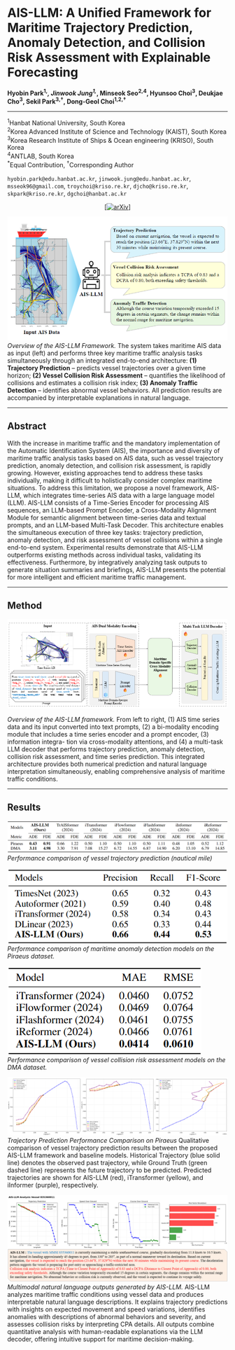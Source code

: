 <!-- ---
layout: default
title: Home
---

# Paper List

<ul class="post-list">
  {% for post in site.posts %}
    <li>
      <a href="{{ post.url | relative_url }}">{{ post.title }}</a>
    </li>
  {% endfor %}
</ul> -->

<!-- ---
layout: default
title: "AIS-LLM: A Unified Framework for Maritime Trajectory Prediction, Anomaly Detection, and Collision Risk Assessment with Explainable Forecasting"
--- -->

# AIS-LLM: A Unified Framework for Maritime Trajectory Prediction, Anomaly Detection, and Collision Risk Assessment with Explainable Forecasting

**Hyobin Park<sup>1,*</sup>, Jinwook Jung<sup>1,*</sup>, Minseok Seo<sup>2,4</sup>, Hyunsoo Choi<sup>3</sup>, Deukjae Cho<sup>3</sup>, Sekil Park<sup>3,†</sup>, Dong-Geol Choi<sup>1,2,†</sup>**

---

<sup>1</sup>Hanbat National University, South Korea <br>
<sup>2</sup>Korea Advanced Institute of Science and Technology (KAIST), South Korea <br>
<sup>3</sup>Korea Research Institute of Ships & Ocean engineering (KRISO), South Korea <br>
<sup>4</sup>ANTLAB, South Korea <br>
<sup>*</sup>Equal Contribution, <sup>†</sup>Corresponding Author

<p>
<code>hyobin.park@edu.hanbat.ac.kr</code>, <code>jinwook.jung@edu.hanbat.ac.kr</code>, <code>msseok96@gmail.com</code>, <code>troychoi@kriso.re.kr</code>, <code>djcho@kriso.re.kr</code>, <code>skpark@kriso.re.kr</code>, <code>dgchoi@hanbat.ac.kr</code>
</p>

<p align="center">
  <a href="https://arxiv.org/abs/2508.07668" target="_blank">[<img src="https://img.shields.io/badge/arXiv-2312.15231-b31b1b.svg" alt="arXiv">]</a>
  <!-- <a href="https://github.com/your-repo/your-code" target="_blank">[<img src="https://img.shields.io/badge/Code-GitHub-blue.svg" alt="Code">]</a> -->
</p>

![intro_teaser](./assets/img/Intro_teaser.png)
*Overview of the AIS-LLM Framework.*
The system takes maritime AIS data as input (left) and performs three key maritime traffic analysis tasks simultaneously through an integrated end-to-end architecture: **(1) Trajectory Prediction** – predicts vessel trajectories over a given time horizon; **(2) Vessel Collision Risk Assessment** – quantifies the likelihood of collisions and estimates a collision risk index; **(3) Anomaly Traffic Detection** – identifies abnormal vessel behaviors. All prediction results are accompanied by interpretable explanations in natural language.

---

## Abstract
With the increase in maritime traffic and the mandatory implementation of the Automatic Identification System (AIS), the importance and diversity of maritime traffic analysis tasks based on AIS data, such as vessel trajectory prediction, anomaly detection, and collision risk assessment, is rapidly growing. However, existing approaches tend to address these tasks individually, making it difficult to holistically consider complex maritime situations. To address this limitation, we propose a novel framework, AIS-LLM, which integrates time-series AIS data with a large language model (LLM). AIS-LLM consists of a Time-Series Encoder for processing AIS sequences, an LLM-based Prompt Encoder, a Cross-Modality Alignment Module for semantic alignment between time-series data and textual prompts, and an LLM-based Multi-Task Decoder. This architecture enables the simultaneous execution of three key tasks: trajectory prediction, anomaly detection, and risk assessment of vessel collisions within a single end-to-end system. Experimental results demonstrate that AIS-LLM outperforms existing methods across individual tasks, validating its effectiveness. Furthermore, by integratively analyzing task outputs to generate situation summaries and briefings, AIS-LLM presents the potential for more intelligent and efficient maritime traffic management.

---

## Method
![ais-llm_overview](./assets/img/ais-llm_overview.png)

*Overview of the AIS-LLM framework.* 
From left to right, (1) AIS time series data and its input converted into text prompts, (2) a bi-modality encoding module that includes a time series encoder and a prompt encoder, (3) information integra- tion via cross-modality attentions, and (4) a multi-task LLM decoder that performs trajectory prediction, anomaly detection, collision risk assessment, and time series prediction. This integrated architecture provides both numerical prediction and natural language interpretation simultaneously, enabling comprehensive analysis of maritime traffic conditions.

---

## Results

![trajectory_pre_table](./assets/img/trajectory_prediction_table.png)
*Performance comparison of vessel trajectory prediction (nautical mile)*

![anomaly_det_pre_table](./assets/img/anomaly_detection_table.png)
*Performance comparison of maritime anomaly detection models on the Piraeus dataset.*

![col_risk_pre_table](./assets/img/collision_risk_table.png)
*Performance comparison of vessel collision risk assessment models on the DMA dataset.*

![trajectory_pre](./assets/img/trajectory_prediction.png)
*Trajectory Prediction Performance Comparison on Piraeus*
Qualitative comparison of vessel trajectory prediction results between the proposed AIS-LLM framework and baseline models. Historical Trajectory (blue solid line) denotes the observed past trajectory, while Ground Truth (green dashed line) represents the future trajectory to be predicted. Predicted trajectories are shown for AIS-LLM (red), iTransformer (yellow), and iInformer (purple), respectively.

![NL_pre](./assets/img/multimodal_natural_language_outputs.png)
*Multimodal natural language outputs generated by AIS-LLM.*
AIS-LLM analyzes maritime traffic conditions using vessel data and produces interpretable natural language descriptions. It explains trajectory predictions with insights on
expected movement and speed variations, identifies anomalies with descriptions of abnormal behaviors and severity, and assesses collision risks by interpreting CPA details. All outputs combine quantitative analysis with human-readable explanations via the LLM decoder, offering intuitive support for maritime decision-making.

